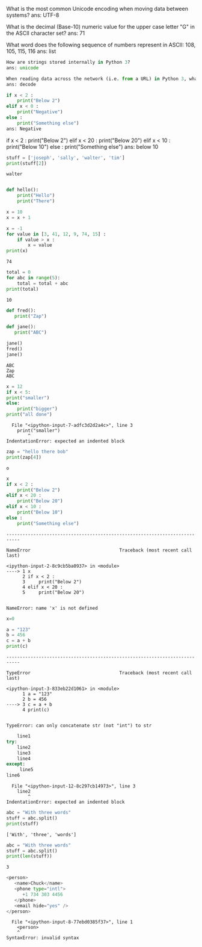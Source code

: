 What is the most common Unicode encoding when moving data between systems?
ans: UTF-8

What is the decimal (Base-10) numeric value for the upper case letter "G" in the ASCII character set?
ans: 71

What word does the following sequence of numbers represent in ASCII:
108, 105, 115, 116
ans: list


```python
How are strings stored internally in Python 3?
ans: unicode
```


```python
When reading data across the network (i.e. from a URL) in Python 3, what method must be used to convert it to the internal format used by strings? 
ans: decode
```


```python
if x < 2 :
    print("Below 2")
elif x < 0 :
    print("Negative")
else :
    print("Something else")
ans: Negative
```

if x < 2 :
    print("Below 2")
elif x < 20 :
    print("Below 20")
elif x < 10 :
    print("Below 10")
else :
    print("Something else")
ans: below 10


```python
stuff = ['joseph', 'sally', 'walter', 'tim']
print(stuff[2])
```

    walter
    


```python

```


```python
def hello():
    print("Hello")
    print("There")

x = 10
x = x + 1
```


```python
x = -1
for value in [3, 41, 12, 9, 74, 15] :
    if value > x :
        x = value
print(x)
```

    74
    


```python
total = 0
for abc in range(5):
    total = total + abc
print(total)
```

    10
    


```python
def fred():
   print("Zap")

def jane():
   print("ABC")

jane()
fred()
jane()
```

    ABC
    Zap
    ABC
    


```python
x = 12
if x < 5:
print("smaller")
else:
    print("bigger")
print("all done")
```


      File "<ipython-input-7-adfc3d2d2a4c>", line 3
        print("smaller")
            ^
    IndentationError: expected an indented block
    



```python
zap = "hello there bob"
print(zap[4])
```

    o
    


```python
x
if x < 2 :
    print("Below 2")
elif x < 20 :
    print("Below 20")
elif x < 10 :
    print("Below 10")
else :
    print("Something else")
```


    ---------------------------------------------------------------------------

    NameError                                 Traceback (most recent call last)

    <ipython-input-2-8c9cb5ba0937> in <module>
    ----> 1 x
          2 if x < 2 :
          3     print("Below 2")
          4 elif x < 20 :
          5     print("Below 20")
    

    NameError: name 'x' is not defined



```python
x=0
```


```python
a = "123"
b = 456
c = a + b
print(c)
```


    ---------------------------------------------------------------------------

    TypeError                                 Traceback (most recent call last)

    <ipython-input-3-833eb22d1061> in <module>
          1 a = "123"
          2 b = 456
    ----> 3 c = a + b
          4 print(c)
    

    TypeError: can only concatenate str (not "int") to str



```python
    line1
try:
    line2
    line3
    line4
except:
     line5
line6
```


      File "<ipython-input-12-8c297cb14973>", line 3
        line2
            ^
    IndentationError: expected an indented block
    



```python
abc = "With three words"
stuff = abc.split()
print(stuff)
```

    ['With', 'three', 'words']
    


```python
abc = "With three words"
stuff = abc.split()
print(len(stuff))
```

    3
    


```python
<person>
   <name>Chuck</name>
   <phone type="intl">
	  +1 734 303 4456
   </phone>
   <email hide="yes" />
</person>
```


      File "<ipython-input-8-77ebd0385f37>", line 1
        <person>
        ^
    SyntaxError: invalid syntax
    



```python

```
